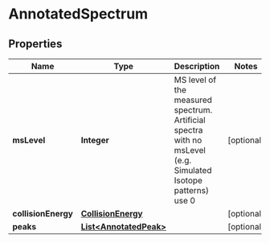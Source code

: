 # AnnotatedSpectrum

## Properties
Name | Type | Description | Notes
------------ | ------------- | ------------- | -------------
**msLevel** | **Integer** | MS level of the measured spectrum.  Artificial spectra with no msLevel (e.g. Simulated Isotope patterns) use 0 |  [optional]
**collisionEnergy** | [**CollisionEnergy**](CollisionEnergy.md) |  |  [optional]
**peaks** | [**List&lt;AnnotatedPeak&gt;**](AnnotatedPeak.md) |  |  [optional]
